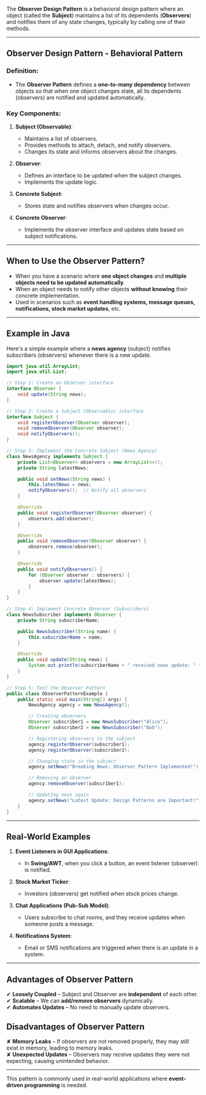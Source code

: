 The **Observer Design Pattern** is a behavioral design pattern where an object (called the **Subject**) maintains a list of its dependents (**Observers**) and notifies them of any state changes, typically by calling one of their methods.

---

## **Observer Design Pattern - Behavioral Pattern**
### **Definition**:
- The **Observer Pattern** defines a **one-to-many dependency** between objects so that when one object changes state, all its dependents (observers) are notified and updated automatically.

### **Key Components**:
1. **Subject (Observable)**:
   - Maintains a list of observers.
   - Provides methods to attach, detach, and notify observers.
   - Changes its state and informs observers about the changes.

2. **Observer**:
   - Defines an interface to be updated when the subject changes.
   - Implements the update logic.

3. **Concrete Subject**:
   - Stores state and notifies observers when changes occur.

4. **Concrete Observer**:
   - Implements the observer interface and updates state based on subject notifications.

---

## **When to Use the Observer Pattern?**
- When you have a scenario where **one object changes** and **multiple objects need to be updated automatically**.
- When an object needs to notify other objects **without knowing** their concrete implementation.
- Used in scenarios such as **event handling systems, message queues, notifications, stock market updates**, etc.

---

## **Example in Java**
Here's a simple example where a **news agency** (subject) notifies subscribers (observers) whenever there is a new update.

```java
import java.util.ArrayList;
import java.util.List;

// Step 1: Create an Observer interface
interface Observer {
    void update(String news);
}

// Step 2: Create a Subject (Observable) interface
interface Subject {
    void registerObserver(Observer observer);
    void removeObserver(Observer observer);
    void notifyObservers();
}

// Step 3: Implement the Concrete Subject (News Agency)
class NewsAgency implements Subject {
    private List<Observer> observers = new ArrayList<>();
    private String latestNews;

    public void setNews(String news) {
        this.latestNews = news;
        notifyObservers();  // Notify all observers
    }

    @Override
    public void registerObserver(Observer observer) {
        observers.add(observer);
    }

    @Override
    public void removeObserver(Observer observer) {
        observers.remove(observer);
    }

    @Override
    public void notifyObservers() {
        for (Observer observer : observers) {
            observer.update(latestNews);
        }
    }
}

// Step 4: Implement Concrete Observer (Subscribers)
class NewsSubscriber implements Observer {
    private String subscriberName;

    public NewsSubscriber(String name) {
        this.subscriberName = name;
    }

    @Override
    public void update(String news) {
        System.out.println(subscriberName + " received news update: " + news);
    }
}

// Step 5: Test the Observer Pattern
public class ObserverPatternExample {
    public static void main(String[] args) {
        NewsAgency agency = new NewsAgency();

        // Creating observers
        Observer subscriber1 = new NewsSubscriber("Alice");
        Observer subscriber2 = new NewsSubscriber("Bob");

        // Registering observers to the subject
        agency.registerObserver(subscriber1);
        agency.registerObserver(subscriber2);

        // Changing state in the subject
        agency.setNews("Breaking News: Observer Pattern Implemented!");

        // Removing an observer
        agency.removeObserver(subscriber1);

        // Updating news again
        agency.setNews("Latest Update: Design Patterns are Important!");
    }
}
```

---

## **Real-World Examples**
1. **Event Listeners in GUI Applications**:
   - In **Swing/AWT**, when you click a button, an event listener (observer) is notified.
  
2. **Stock Market Ticker**:
   - Investors (observers) get notified when stock prices change.

3. **Chat Applications (Pub-Sub Model)**:
   - Users subscribe to chat rooms, and they receive updates when someone posts a message.

4. **Notifications System**:
   - Email or SMS notifications are triggered when there is an update in a system.

---

## **Advantages of Observer Pattern**
✔ **Loosely Coupled** – Subject and Observer are **independent** of each other.  
✔ **Scalable** – We can **add/remove observers** dynamically.  
✔ **Automates Updates** – No need to manually update observers.  

## **Disadvantages of Observer Pattern**
✘ **Memory Leaks** – If observers are not removed properly, they may still exist in memory, leading to memory leaks.  
✘ **Unexpected Updates** – Observers may receive updates they were not expecting, causing unintended behavior.  

---

This pattern is commonly used in real-world applications where **event-driven programming** is needed.
